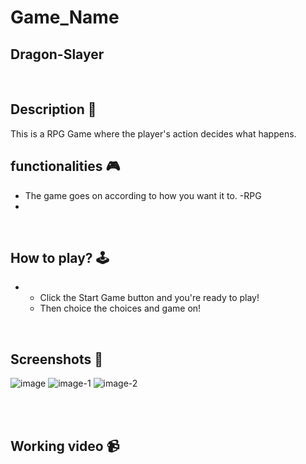 # **Game_Name** 
Dragon-Slayer
---

<br>

## **Description 📃**
<!-- add your game description here  -->
This is a RPG Game where the player's action decides what happens. 
## **functionalities 🎮**
- The game goes on according to how you want it to.
-RPG
- 
<br>

## **How to play? 🕹️**
- - Click the Start Game button and you're ready to play!
  - Then choice the choices and game on!

<br>

## **Screenshots 📸**
![image](https://github.com/user-attachments/assets/05f0a0df-1c81-4a25-b9d9-f7267e95ff9c)
![image-1](https://github.com/user-attachments/assets/885dcdba-a680-45dd-97b6-89333c68c7c8)
![image-2](https://github.com/user-attachments/assets/265b123e-5843-41a8-9079-7fa56672fa32)

<br>

<br>

## **Working video 📹**
<!-- add your working video over here -->
